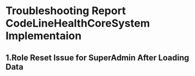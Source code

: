 # Troubleshooting Report CodeLineHealthCoreSystem Implementaion
## 1.Role Reset Issue for SuperAdmin After Loading Data


